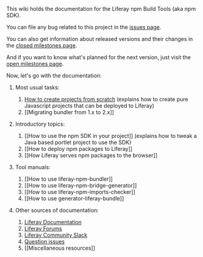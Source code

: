 This wiki holds the documentation for the Liferay npm Build Tools (aka npm SDK).

You can file any bug related to this project in the [issues page](https://github.com/liferay/liferay-npm-build-tools/issues).

You can also get information about released versions and their changes in the [closed milestones page](https://github.com/liferay/liferay-npm-build-tools/milestones?state=closed). 

And if you want to know what's planned for the next version, just visit the [open milestones page](https://github.com/liferay/liferay-npm-build-tools/milestones?state=open).

Now, let's go with the documentation:

1. Most usual tasks:

   1. [How to create projects from scratch](https://github.com/liferay/liferay-npm-build-tools/wiki/How-to-use-generator-liferay-bundle) (explains how to create pure Javascript projects that can be deployed to Liferay)
   2. [[Migrating bundler from 1.x to 2.x]]

2. Introductory topics:

   1. [[How to use the npm SDK in your project]] (explains how to tweak a Java based portlet project to use the SDK)
   2. [[How to deploy npm packages to Liferay]]
   3. [[How Liferay serves npm packages to the browser]]


3. Tool manuals:

   1. [[How to use liferay-npm-bundler]]
   2. [[How to use liferay-npm-bridge-generator]]
   3. [[How to use liferay-npm-imports-checker]]
   4. [[How to use generator-liferay-bundle]]


4. Other sources of documentation:

   1. [Liferay Documentation](https://dev.liferay.com/develop/tutorials/-/knowledge_base/7-0/using-npm-in-your-portlets)
   2. [Liferay Forums](https://web.liferay.com/community/forums/-/message_boards/category/8408627)
   3. [Liferay Community Slack](https://liferay-community.slack.com/)
   4. [Question issues](https://github.com/liferay/liferay-npm-build-tools/issues?utf8=%E2%9C%93&q=is%3Aissue+label%3Aquestion+)
   5. [[Miscellaneous resources]]
